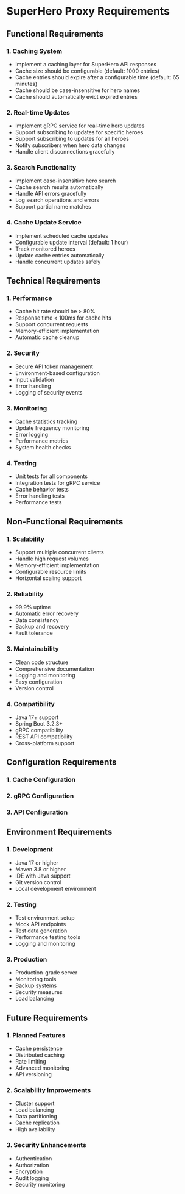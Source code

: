 # SuperHero Proxy Requirements

## Functional Requirements

### 1. Caching System
- Implement a caching layer for SuperHero API responses
- Cache size should be configurable (default: 1000 entries)
- Cache entries should expire after a configurable time (default: 65 minutes)
- Cache should be case-insensitive for hero names
- Cache should automatically evict expired entries

### 2. Real-time Updates
- Implement gRPC service for real-time hero updates
- Support subscribing to updates for specific heroes
- Support subscribing to updates for all heroes
- Notify subscribers when hero data changes
- Handle client disconnections gracefully

### 3. Search Functionality
- Implement case-insensitive hero search
- Cache search results automatically
- Handle API errors gracefully
- Log search operations and errors
- Support partial name matches

### 4. Cache Update Service
- Implement scheduled cache updates
- Configurable update interval (default: 1 hour)
- Track monitored heroes
- Update cache entries automatically
- Handle concurrent updates safely

## Technical Requirements

### 1. Performance
- Cache hit rate should be > 80%
- Response time < 100ms for cache hits
- Support concurrent requests
- Memory-efficient implementation
- Automatic cache cleanup

### 2. Security
- Secure API token management
- Environment-based configuration
- Input validation
- Error handling
- Logging of security events

### 3. Monitoring
- Cache statistics tracking
- Update frequency monitoring
- Error logging
- Performance metrics
- System health checks

### 4. Testing
- Unit tests for all components
- Integration tests for gRPC service
- Cache behavior tests
- Error handling tests
- Performance tests

## Non-Functional Requirements

### 1. Scalability
- Support multiple concurrent clients
- Handle high request volumes
- Memory-efficient implementation
- Configurable resource limits
- Horizontal scaling support

### 2. Reliability
- 99.9% uptime
- Automatic error recovery
- Data consistency
- Backup and recovery
- Fault tolerance

### 3. Maintainability
- Clean code structure
- Comprehensive documentation
- Logging and monitoring
- Easy configuration
- Version control

### 4. Compatibility
- Java 17+ support
- Spring Boot 3.2.3+
- gRPC compatibility
- REST API compatibility
- Cross-platform support

## Configuration Requirements

### 1. Cache Configuration


### 2. gRPC Configuration


### 3. API Configuration



## Environment Requirements

### 1. Development
- Java 17 or higher
- Maven 3.8 or higher
- IDE with Java support
- Git version control
- Local development environment

### 2. Testing
- Test environment setup
- Mock API endpoints
- Test data generation
- Performance testing tools
- Logging and monitoring

### 3. Production
- Production-grade server
- Monitoring tools
- Backup systems
- Security measures
- Load balancing

## Future Requirements

### 1. Planned Features
- Cache persistence
- Distributed caching
- Rate limiting
- Advanced monitoring
- API versioning

### 2. Scalability Improvements
- Cluster support
- Load balancing
- Data partitioning
- Cache replication
- High availability

### 3. Security Enhancements
- Authentication
- Authorization
- Encryption
- Audit logging
- Security monitoring 